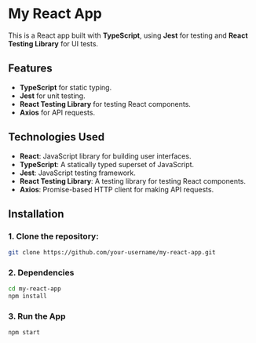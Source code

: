 # My React App

This is a React app built with **TypeScript**, using **Jest** for testing and **React Testing Library** for UI tests.

## Features

- **TypeScript** for static typing.
- **Jest** for unit testing.
- **React Testing Library** for testing React components.
- **Axios** for API requests.

## Technologies Used

- **React**: JavaScript library for building user interfaces.
- **TypeScript**: A statically typed superset of JavaScript.
- **Jest**: JavaScript testing framework.
- **React Testing Library**: A testing library for testing React components.
- **Axios**: Promise-based HTTP client for making API requests.

## Installation

### 1. Clone the repository:

```bash
git clone https://github.com/your-username/my-react-app.git
```
### 2. Dependencies

```bash
cd my-react-app
npm install
```

### 3. Run the App

```bash
npm start
